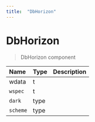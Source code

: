 ```yaml
---
title:  "DbHorizon"
---
```

# DbHorizon

> DbHorizon component

|Name           |Type     |Description
|:--------------|:--------|:----------
|wdata|t|
|`wspec`|t|
|`dark`|type|
|`scheme`|type|
